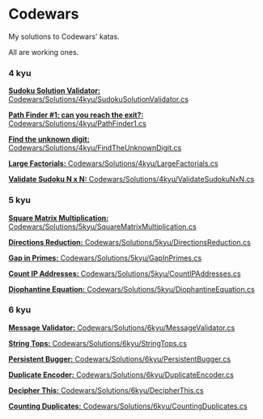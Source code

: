 # Codewars
My solutions to Codewars' katas.

All are working ones.
### 4 kyu

[**Sudoku Solution Validator:** ](https://www.codewars.com/kata/529bf0e9bdf7657179000008) [Codewars/Solutions/4kyu/SudokuSolutionValidator.cs](Codewars/Solutions/4kyu/SudokuSolutionValidator.cs)

[**Path Finder #1: can you reach the exit?:** ](https://www.codewars.com/kata/5765870e190b1472ec0022a2) [Codewars/Solutions/4kyu/PathFinder1.cs](Codewars/Solutions/4kyu/PathFinder1.cs)

[**Find the unknown digit:** ](https://www.codewars.com/kata/546d15cebed2e10334000ed9) [Codewars/Solutions/4kyu/FindTheUnknownDigit.cs](Codewars/Solutions/4kyu/FindTheUnknownDigit.cs)

[**Large Factorials:** ](https://www.codewars.com/kata/557f6437bf8dcdd135000010) [Codewars/Solutions/4kyu/LargeFactorials.cs](Codewars/Solutions/4kyu/LargeFactorials.cs)

[**Validate Sudoku N x N:** ](https://www.codewars.com/kata/540afbe2dc9f615d5e000425) [Codewars/Solutions/4kyu/ValidateSudokuNxN.cs](Codewars/Solutions/4kyu/ValidateSudokuNxN.cs)

### 5 kyu

[**Square Matrix Multiplication:** ](https://www.codewars.com/kata/5263a84ffcadb968b6000513) [Codewars/Solutions/5kyu/SquareMatrixMultiplication.cs](Codewars/Solutions/5kyu/SquareMatrixMultiplication.cs)

[**Directions Reduction:** ](https://www.codewars.com/kata/550f22f4d758534c1100025a) [Codewars/Solutions/5kyu/DirectionsReduction.cs](Codewars/Solutions/5kyu/DirectionsReduction.cs)

[**Gap in Primes:** ](https://www.codewars.com/kata/561e9c843a2ef5a40c0000a4) [Codewars/Solutions/5kyu/GapInPrimes.cs](Codewars/Solutions/5kyu/GapInPrimes.cs)

[**Count IP Addresses:** ](https://www.codewars.com/kata/526989a41034285187000de4) [Codewars/Solutions/5kyu/CountIPAddresses.cs](Codewars/Solutions/5kyu/CountIPAddresses.cs)

[**Diophantine Equation:** ](https://www.codewars.com/kata/554f76dca89983cc400000bb) [Codewars/Solutions/5kyu/DiophantineEquation.cs](Codewars/Solutions/5kyu/DiophantineEquation.cs)

### 6 kyu

[**Message Validator:** ](https://www.codewars.com/kata/5fc7d2d2682ff3000e1a3fbc) [Codewars/Solutions/6kyu/MessageValidator.cs](Codewars/Solutions/6kyu/MessageValidator.cs)

[**String Tops:** ](https://www.codewars.com/kata/59b7571bbf10a48c75000070) [Codewars/Solutions/6kyu/StringTops.cs](Codewars/Solutions/6kyu/StringTops.cs)

[**Persistent Bugger:** ](https://www.codewars.com/kata/55bf01e5a717a0d57e0000ec) [Codewars/Solutions/6kyu/PersistentBugger.cs](Codewars/Solutions/6kyu/PersistentBugger.cs)

[**Duplicate Encoder:** ](https://www.codewars.com/kata/54b42f9314d9229fd6000d9c) [Codewars/Solutions/6kyu/DuplicateEncoder.cs](Codewars/Solutions/6kyu/DuplicateEncoder.cs)

[**Decipher This:** ](https://www.codewars.com/kata/581e014b55f2c52bb00000f8) [Codewars/Solutions/6kyu/DecipherThis.cs](Codewars/Solutions/6kyu/DecipherThis.cs)

[**Counting Duplicates:** ](https://www.codewars.com/kata/54bf1c2cd5b56cc47f0007a1) [Codewars/Solutions/6kyu/CountingDuplicates.cs](Codewars/Solutions/6kyu/CountingDuplicates.cs)
